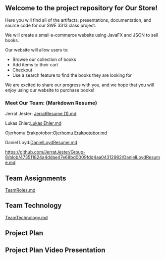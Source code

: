 ## Welcome to the project repository for Our Store!

Here you will find all of the artifacts, presentations, documentation, and source code for our SWE 3313 class project.

We will create a small e-commerce website using JavaFX and JSON to sell books.

Our website will allow users to:

* Browse our collection of books
* Add items to their cart
* Checkout
* Use a search feature to find the books they are looking for

We are excited to share our progress with you, and we hope that you will enjoy using our website to purchase books!

### Meet Our Team: (Markdown Resume)

Jerrat Jester: 
[JerratResume (1).md](https://github.com/JerratJester/Group-8/files/12873784/JerratResume.1.md)


Lukas Ehler:[Lukas Ehler.md](https://github.com/JerratJester/Group-8/files/12861721/Lukas.Ehler.md)

Ojerhomu Erakpotobor:[Ojerhomu Erakpotobor.md](https://github.com/JerratJester/Group-8/files/12861724/Ojerhomu.Erakpotobor.md)

Daniel Loyd:[DanielLoydResume.md](https://github.com/JerratJester/Group-8/files/12862058/DanielLoydResume.md)

https://github.com/JerratJester/Group-8/blob/473511824a4ddae47e68bd0009fdd4aa04312982/DanielLoydResume.md

## Team Assignments

[TeamRoles.md](https://github.com/JerratJester/Group-8/files/12849763/TeamRoles.md)

## Team Technology

[TeamTechnology.md](https://github.com/JerratJester/Group-8/files/12849767/TeamTechnology.md)


## Project Plan


## Project Plan Video Presentation





